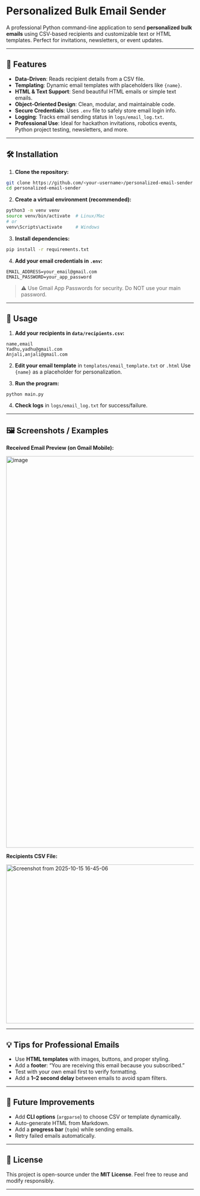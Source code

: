 

# Personalized Bulk Email Sender

A professional Python command-line application to send **personalized bulk emails** using CSV-based recipients and customizable text or HTML templates. Perfect for invitations, newsletters, or event updates.

---

## 🌟 Features

* **Data-Driven**: Reads recipient details from a CSV file.
* **Templating**: Dynamic email templates with placeholders like `{name}`.
* **HTML & Text Support**: Send beautiful HTML emails or simple text emails.
* **Object-Oriented Design**: Clean, modular, and maintainable code.
* **Secure Credentials**: Uses `.env` file to safely store email login info.
* **Logging**: Tracks email sending status in `logs/email_log.txt`.
* **Professional Use**: Ideal for hackathon invitations, robotics events, Python project testing, newsletters, and more.

---

## 🛠️ Installation

1. **Clone the repository:**

```bash
git clone https://github.com/<your-username>/personalized-email-sender.git
cd personalized-email-sender
```

2. **Create a virtual environment (recommended):**

```bash
python3 -m venv venv
source venv/bin/activate  # Linux/Mac
# or
venv\Scripts\activate     # Windows
```

3. **Install dependencies:**

```bash
pip install -r requirements.txt
```

4. **Add your email credentials in `.env`:**

```
EMAIL_ADDRESS=your_email@gmail.com
EMAIL_PASSWORD=your_app_password
```

> ⚠️ Use Gmail App Passwords for security. Do NOT use your main password.

---

## 📂 Usage

1. **Add your recipients in `data/recipients.csv`:**

```csv
name,email
Yadhu,yadhu@gmail.com
Anjali,anjali@gmail.com
```

2. **Edit your email template** in `templates/email_template.txt` or `.html`
   Use `{name}` as a placeholder for personalization.

3. **Run the program:**

```bash
python main.py
```

4. **Check logs** in `logs/email_log.txt` for success/failure.

---

## 🖼️ Screenshots / Examples

**Received Email Preview (on Gmail Mobile):**  

<img width="536" height="1052" alt="image" src="https://github.com/user-attachments/assets/04470e9a-5cc5-40fd-9f46-fa7db6cc1927" width="200" height="400"/>




**Recipients CSV File:** 

<img width="1061" height="427" alt="Screenshot from 2025-10-15 16-45-06" src="https://github.com/user-attachments/assets/cd8d2094-ec15-4c60-b794-c1298d8582f7" />


---

## 💡 Tips for Professional Emails

* Use **HTML templates** with images, buttons, and proper styling.
* Add a **footer**: “You are receiving this email because you subscribed.”
* Test with your own email first to verify formatting.
* Add a **1–2 second delay** between emails to avoid spam filters.

---

## 🔧 Future Improvements

* Add **CLI options** (`argparse`) to choose CSV or template dynamically.
* Auto-generate HTML from Markdown.
* Add a **progress bar** (`tqdm`) while sending emails.
* Retry failed emails automatically.

---

## 📜 License

This project is open-source under the **MIT License**.
Feel free to reuse and modify responsibly.

---
